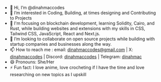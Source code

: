 - 👋 Hi, I’m @dinahmaccodes
- 👀 I’m interested in Coding, Building, at times designing and Contributing to Projects
- 🌱 I'm focusing on blockchain development, learning Solidity, Cairo, and Rust, while building websites and extensions with my skills in CSS, Tailwind CSS, JavaScript, React and Next.js.
- 💞️ I’m looking to collaborate on open source projects while building with startup companies and businesses along the way. 
- 📫 How to reach me : email: dinahmaccodes@gmail.com | X: [dinahmaccodes](https://x.com/dinahmaccodes) | Discord: [dinahmaccodes](https://discordapp.com/users/dinahmaccodes) | Telegram: [dinahmac](https://t.me/dinahmac)
- 😄 Pronouns: She/Her
- ⚡ Fun fact: I love anime, love crocheting if I have the time and love researching on new topics as I upskill 

<!---
dinahmaccodes/dinahmaccodes is a ✨ special ✨ repository because its `README.md` (this file) appears on your GitHub profile.
You can click the Preview link to take a look at your changes.
--->
